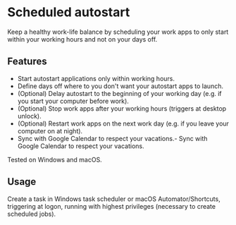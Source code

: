 # Scheduled autostart

Keep a healthy work-life balance by scheduling your work apps to only start within your working hours and not on your days off. 

## Features

- Start autostart applications only within working hours.
- Define days off where to you don't want your autostart apps to launch.
- (Optional) Delay autostart to the beginning of your working day (e.g. if you start your computer before work).
- (Optional) Stop work apps after your working hours (triggers at desktop unlock).
- (Optional) Restart work apps on the next work day (e.g. if you leave your computer on at night). 
- Sync with Google Calendar to respect your vacations.- Sync with Google Calendar to respect your vacations.

Tested on Windows and macOS.

## Usage

Create a task in Windows task scheduler or macOS Automator/Shortcuts, triggering at logon, running with highest privileges (necessary to create scheduled jobs).